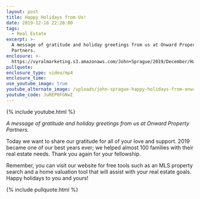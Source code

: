 ```yaml
---
layout: post
title: Happy Holidays from Us!
date: 2019-12-16 22:28:00
tags:
  - Real Estate
excerpt: >-
  A message of gratitude and holiday greetings from us at Onward Property
  Partners.
enclosure: >-
  https://vyralmarketing.s3.amazonaws.com/John+Sprague/2019/December/Happy+Holidays+from+Us!.mp4
pullquote:
enclosure_type: video/mp4
enclosure_time:
use_youtube_image: true
youtube_alternate_image: /uploads/john-sprague-happy-holidays-from-onward-property-partners-youtube.jpg
youtube_code: JuREP0FGNwI
---
```


{% include youtube.html %}

*A message of gratitude and holiday greetings from us at Onward Property Partners.*

Today we want to share our gratitude for all of your love and support. 2019 became one of our best years ever; we helped almost 100 families with their real estate needs. Thank you again for your fellowship.

Remember, you can visit our website for free tools such as an MLS property search and a home valuation tool that will assist with your real estate goals. Happy holidays to you and yours\!

{% include pullquote.html %}